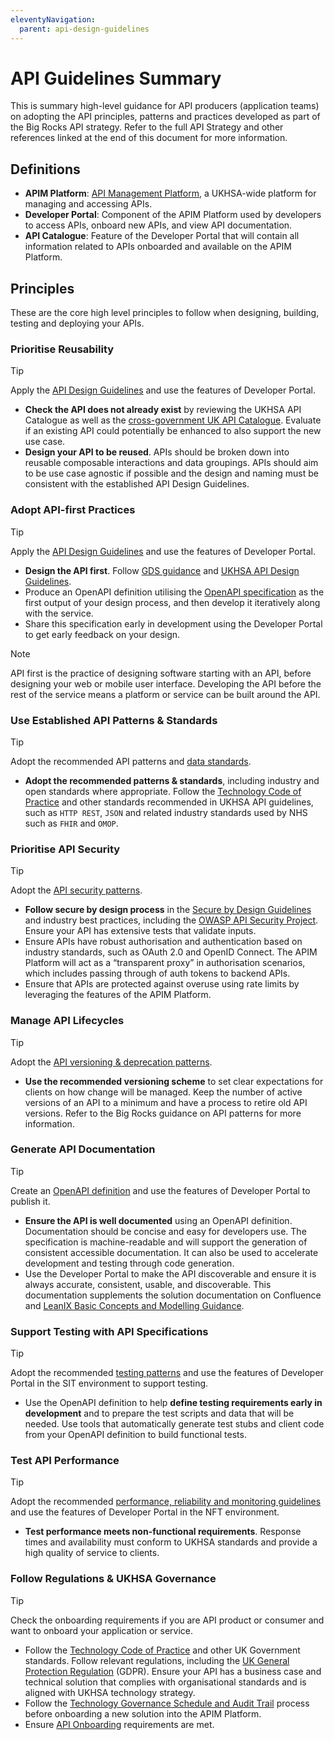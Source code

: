```yaml
---
eleventyNavigation:
  parent: api-design-guidelines
---
```


# API Guidelines Summary

This is summary high-level guidance for API producers (application teams) on adopting the API principles, patterns and practices developed as part of the Big Rocks API strategy. Refer to the full API Strategy and other references linked at the end of this document for more information.

## Definitions

- **APIM Platform**: [API Management Platform][1], a UKHSA-wide platform for managing and accessing APIs.
- **Developer Portal**: Component of the APIM Platform used by developers to access APIs, onboard new APIs, and view API documentation.
- **API Catalogue**: Feature of the Developer Portal that will contain all information related to APIs onboarded and available on the APIM Platform.

## Principles

These are the core high level principles to follow when designing, building, testing and deploying your APIs.

### Prioritise Reusability

> [!TIP]
> Apply the [API Design Guidelines][2] and use the features of Developer Portal.

- **Check the API does not already exist** by reviewing the UKHSA API Catalogue as well as the [cross-government UK API Catalogue][3]. Evaluate if an existing API could potentially be enhanced to also support the new use case.
- **Design your API to be reused**. APIs should be broken down into reusable composable interactions and data groupings. APIs should aim to be use case agnostic if possible and the design and naming must be consistent with the established API Design Guidelines.

### Adopt API-first Practices

> [!TIP]
> Apply the [API Design Guidelines][2] and use the features of Developer Portal.

- **Design the API first**. Follow [GDS guidance][4] and [UKHSA API Design Guidelines][2].
- Produce an OpenAPI definition utilising the [OpenAPI specification][5] as the first output of your design process, and then develop it iteratively along with the service.
- Share this specification early in development using the Developer Portal to get early feedback on your design.

> [!NOTE]
> API first is the practice of designing software starting with an API, before designing your web or mobile user interface. Developing the API before the rest of the service means a platform or service can be built around the API.

### Use Established API Patterns & Standards

> [!TIP]
> Adopt the recommended API patterns and [data standards][6].

- **Adopt the recommended patterns & standards**, including industry and open standards where appropriate. Follow the [Technology Code of Practice][7] and other standards recommended in UKHSA API guidelines, such as `HTTP REST`, `JSON` and related industry standards used by NHS such as `FHIR` and `OMOP`.

### Prioritise API Security

> [!TIP]
> Adopt the [API security patterns][8].

- **Follow secure by design process** in the [Secure by Design Guidelines][9] and industry best practices, including the [OWASP API Security Project][10]. Ensure your API has extensive tests that validate inputs.
- Ensure APIs have robust authorisation and authentication based on industry standards, such as OAuth 2.0 and OpenID Connect. The APIM Platform will act as a “transparent proxy” in authorisation scenarios, which includes passing through of auth tokens to backend APIs.
- Ensure that APIs are protected against overuse using rate limits by leveraging the features of the APIM Platform.

### Manage API Lifecycles

> [!TIP]
> Adopt the [API versioning & deprecation patterns][11].

- **Use the recommended versioning scheme** to set clear expectations for clients on how change will be managed. Keep the number of active versions of an API to a minimum and have a process to retire old API versions. Refer to the Big Rocks guidance on API patterns for more information.

### Generate API Documentation

> [!TIP]
> Create an [OpenAPI definition][12] and use the features of Developer Portal to publish it.

- **Ensure the API is well documented** using an OpenAPI definition. Documentation should be concise and easy for developers use. The specification is machine-readable and will support the generation of consistent accessible documentation. It can also be used to accelerate development and testing through code generation.
- Use the Developer Portal to make the API discoverable and ensure it is always accurate, consistent, usable, and discoverable. This documentation supplements the solution documentation on Confluence and [LeanIX Basic Concepts and Modelling Guidance][13].

### Support Testing with API Specifications

> [!TIP]
> Adopt the recommended [testing patterns][14] and use the features of Developer Portal in the SIT environment to support testing.

- Use the OpenAPI definition to help **define testing requirements early in development** and to prepare the test scripts and data that will be needed. Use tools that automatically generate test stubs and client code from your OpenAPI definition to build functional tests.

### Test API Performance

> [!TIP]
> Adopt the recommended [performance, reliability and monitoring guidelines][15] and use the features of Developer Portal in the NFT environment.

- **Test performance meets non-functional requirements**. Response times and availability must conform to UKHSA standards and provide a high quality of service to clients.

### Follow Regulations & UKHSA Governance

> [!TIP]
> Check the onboarding requirements if you are API product or consumer and want to onboard your application or service.

- Follow the [Technology Code of Practice][7] and other UK Government standards. Follow relevant regulations, including the [UK General Protection Regulation][16] (GDPR). Ensure your API has a business case and technical solution that complies with organisational standards and is aligned with UKHSA technology strategy.
- Follow the [Technology Governance Schedule and Audit Trail][17] process before onboarding a new solution into the APIM Platform.
- Ensure [API Onboarding][18] requirements are met.

[1]: https://confluence.collab.test-and-trace.nhs.uk/display/BRP/API+Management+Solution+Design#APIManagementSolutionDesign-AzureAPI-M
[2]: ../api-guidelines/index.md
[3]: https://www.api.gov.uk/#uk-public-sector-apis
[4]: https://www.gov.uk/guidance/gds-api-technical-and-data-standards#design-your-api-first
[5]: https://swagger.io/specification/
[6]: ../api-guidelines/data-standards.md
[7]: https://www.gov.uk/guidance/the-technology-code-of-practice
[8]: ../api-guidelines/security.md
[9]: https://www.security.gov.uk/policy-and-guidance/secure-by-design/
[10]: https://owasp.org/www-project-api-security/
[11]: ../api-guidelines/versioning-and-deprecation.md
[12]: ../api-guidelines/api-specifications-and-documentation.md
[13]: https://confluence.collab.test-and-trace.nhs.uk/display/AT/LeanIX+Basic+Concepts+and+Modelling+Guidance
[14]: ../api-guidelines/testing.md
[15]: ../api-guidelines/performance-reliability-monitoring/index.md
[16]: https://ico.org.uk/for-organisations/uk-gdpr-guidance-and-resources/
[17]: https://confluence.collab.test-and-trace.nhs.uk/display/AT/Technology+Governance+Schedule+and+Audit+Trail
[18]: https://confluence.collab.test-and-trace.nhs.uk/display/BRP/API+Onboarding
